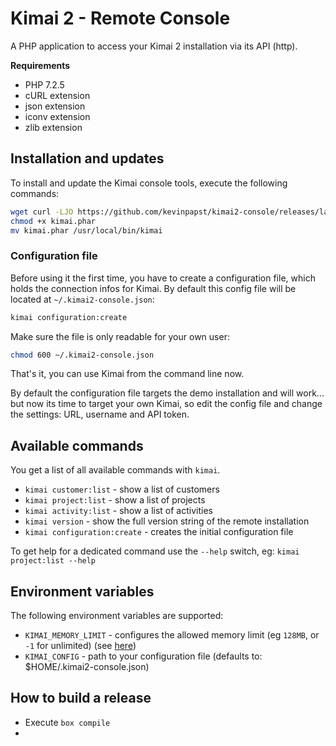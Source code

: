 # Kimai 2 - Remote Console

A PHP application to access your Kimai 2 installation via its API (http).

**Requirements**

- PHP 7.2.5
- cURL extension
- json extension
- iconv extension
- zlib extension

## Installation and updates

To install and update the Kimai console tools, execute the following commands: 

```bash
wget curl -LJO https://github.com/kevinpapst/kimai2-console/releases/latest/download/kimai.phar
chmod +x kimai.phar
mv kimai.phar /usr/local/bin/kimai
```

### Configuration file

Before using it the first time, you have to create a configuration file, which holds the connection infos for Kimai.
By default this config file will be located at `~/.kimai2-console.json`:

```bash
kimai configuration:create
```

Make sure the file is only readable for your own user:
 
```bash
chmod 600 ~/.kimai2-console.json
```

That's it, you can use Kimai from the command line now.

By default the configuration file targets the demo installation and will work... but now its time to target your own Kimai, so 
edit the config file and change the settings: URL, username and API token.

## Available commands

You get a list of all available commands with `kimai`.

- `kimai customer:list` - show a list of customers
- `kimai project:list` - show a list of projects
- `kimai activity:list` - show a list of activities
- `kimai version` - show the full version string of the remote installation
- `kimai configuration:create` - creates the initial configuration file

To get help for a dedicated command use the `--help` switch, eg: `kimai project:list --help`

## Environment variables

The following environment variables are supported:

- `KIMAI_MEMORY_LIMIT` - configures the allowed memory limit (eg `128MB`, or `-1` for unlimited) (see [here](https://www.php.net/manual/en/ini.core.php#ini.memory-limit)) 
- `KIMAI_CONFIG` - path to your configuration file (defaults to: $HOME/.kimai2-console.json) 

## How to build a release

- Execute `box compile`
- 
